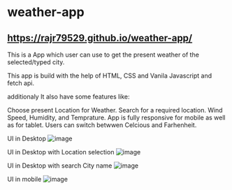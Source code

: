 # weather-app

## https://rajr79529.github.io/weather-app/

This is a App which user can use to get the present weather of the selected/typed city.

This app is build with the help of HTML, CSS and Vanila Javascript and fetch api.

additionaly It also have some features like:

Choose present Location for Weather. Search for a required location. Wind Speed, Humidity, and Temprature. App is fully responsive for mobile as well as for tablet. Users can switch betwwen Celcious and Farhenheit.

UI in Desktop
![image](https://github.com/rajr79529/weather-app/assets/66464276/0d8896d5-1773-499d-bcdd-d3fae0b1c81e)

UI in Desktop with Location selection
![image](https://github.com/rajr79529/weather-app/assets/66464276/a3459ac0-35d2-4795-8341-f4029e7df424)

UI in Desktop with search City name
![image](https://github.com/rajr79529/weather-app/assets/66464276/468f8d7c-4731-4172-b396-c371597048f0)

UI in mobile
![image](https://github.com/rajr79529/weather-app/assets/66464276/ad827286-f90e-42db-af22-7a83df03540e)







